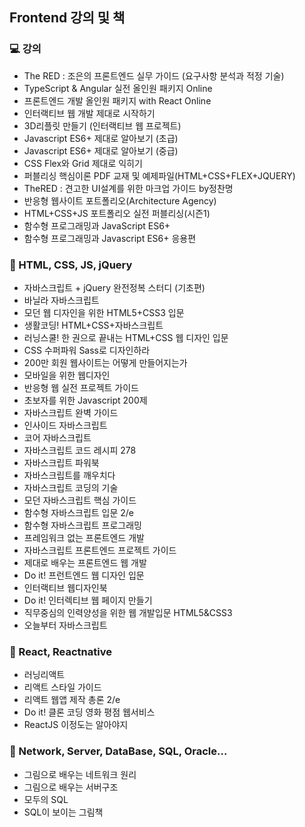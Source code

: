 ## Frontend 강의 및 책 

### 💻 강의
- The RED : 조은의 프론트엔드 실무 가이드 (요구사항 분석과 적정 기술) 
- TypeScript & Angular 실전 올인원 패키지 Online
- 프론트엔드 개발 올인원 패키지 with React Online
- 인터랙티브 웹 개발 제대로 시작하기
- 3D리플릿 만들기 (인터랙티브 웹 프로젝트)
- Javascript ES6+ 제대로 알아보기 (초급)
- Javascript ES6+ 제대로 알아보기 (중급)
- CSS Flex와 Grid 제대로 익히기
- 퍼블리싱 핵심이론 PDF 교재 및 예제파일(HTML+CSS+FLEX+JQUERY)
- TheRED : 견고한 UI설계를 위한 마크업 가이드 by정찬명
- 반응형 웹사이트 포트폴리오(Architecture Agency)
- HTML+CSS+JS 포트폴리오 실전 퍼블리싱(시즌1)
- 함수형 프로그래밍과 JavaScript ES6+
- 함수형 프로그래밍과 Javascript ES6+ 응용편

### 📕 HTML, CSS, JS, jQuery
- 자바스크립트 + jQuery 완전정복 스터디 (기초편)
- 바닐라 자바스크립트
- 모던 웹 디자인을 위한 HTML5+CSS3 입문
- 생활코딩! HTML+CSS+자바스크립트
- 러닝스쿨! 한 권으로 끝내는 HTML+CSS 웹 디자인 입문
- CSS 수퍼파워 Sass로 디자인하라
- 200만 회원 웹사이트는 어떻게 만들어지는가
- 모바일을 위한 웹디자인
- 반응형 웹 실전 프로젝트 가이드
- 초보자를 위한 Javascript 200제
- 자바스크립트 완벽 가이드
- 인사이드 자바스크립트
- 코어 자바스크립트
- 자바스크립트 코드 레시피 278
- 자바스크립트 파워북
- 자바스크립트를 깨우치다
- 자바스크립트 코딩의 기술
- 모던 자바스크립트 핵심 가이드
- 함수형 자바스크립트 입문 2/e
- 함수형 자바스크립트 프로그래밍
- 프레임워크 없는 프론트엔드 개발
- 자바스크립트 프론트엔드 프로젝트 가이드
- 제대로 배우는 프론트엔드 웹 개발
- Do it! 프런트엔드 웹 디자인 입문
- 인터랙티브 웹디자인북
- Do it! 인터렉티브 웹 페이지 만들기
- 직무중심의 인력양성을 위한 웹 개발입문 HTML5&CSS3
- 오늘부터 자바스크립트

### 📗 React, Reactnative
- 러닝리액트
- 리액트 스타일 가이드
- 리액트 웹앱 제작 총론 2/e
- Do it! 클론 코딩 영화 평점 웹서비스
- ReactJS 이정도는 알아야지

### 📒 Network, Server, DataBase, SQL, Oracle...
- 그림으로 배우는 네트워크 원리
- 그림으로 배우는 서버구조
- 모두의 SQL
- SQL이 보이는 그림책

